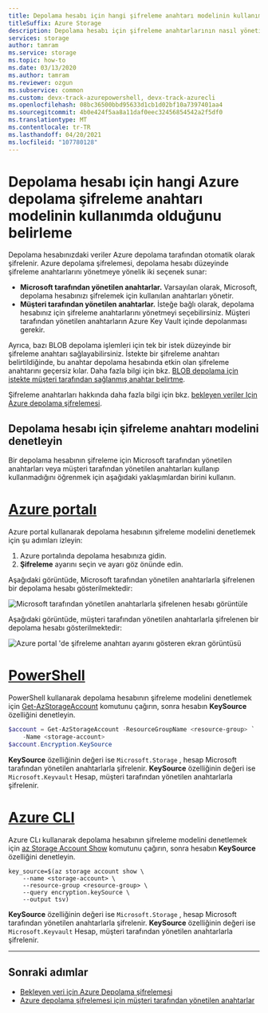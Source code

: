 ```yaml
---
title: Depolama hesabı için hangi şifreleme anahtarı modelinin kullanımda olduğunu belirleme
titleSuffix: Azure Storage
description: Depolama hesabı için şifreleme anahtarlarının nasıl yönetildiğini denetlemek için Azure portal, PowerShell veya Azure CLı kullanın. Anahtarlar Microsoft tarafından (varsayılan) veya müşteri tarafından yönetilebilir. Müşteri tarafından yönetilen anahtarların Azure Key Vault içinde depolanması gerekir.
services: storage
author: tamram
ms.service: storage
ms.topic: how-to
ms.date: 03/13/2020
ms.author: tamram
ms.reviewer: ozgun
ms.subservice: common
ms.custom: devx-track-azurepowershell, devx-track-azurecli
ms.openlocfilehash: 08bc36500bbd95633d1cb1d02bf10a7397401aa4
ms.sourcegitcommit: 4b0e424f5aa8a11daf0eec32456854542a2f5df0
ms.translationtype: MT
ms.contentlocale: tr-TR
ms.lasthandoff: 04/20/2021
ms.locfileid: "107780128"
---
```

# <a name="determine-which-azure-storage-encryption-key-model-is-in-use-for-the-storage-account"></a>Depolama hesabı için hangi Azure depolama şifreleme anahtarı modelinin kullanımda olduğunu belirleme

Depolama hesabınızdaki veriler Azure depolama tarafından otomatik olarak şifrelenir. Azure depolama şifrelemesi, depolama hesabı düzeyinde şifreleme anahtarlarını yönetmeye yönelik iki seçenek sunar:

- **Microsoft tarafından yönetilen anahtarlar.** Varsayılan olarak, Microsoft, depolama hesabınızı şifrelemek için kullanılan anahtarları yönetir.
- **Müşteri tarafından yönetilen anahtarlar.** İsteğe bağlı olarak, depolama hesabınız için şifreleme anahtarlarını yönetmeyi seçebilirsiniz. Müşteri tarafından yönetilen anahtarların Azure Key Vault içinde depolanması gerekir.

Ayrıca, bazı BLOB depolama işlemleri için tek bir istek düzeyinde bir şifreleme anahtarı sağlayabilirsiniz. İstekte bir şifreleme anahtarı belirtildiğinde, bu anahtar depolama hesabında etkin olan şifreleme anahtarını geçersiz kılar. Daha fazla bilgi için bkz. [BLOB depolama için istekte müşteri tarafından sağlanmış anahtar belirtme](../blobs/storage-blob-customer-provided-key.md).

Şifreleme anahtarları hakkında daha fazla bilgi için bkz. [bekleyen veriler Için Azure depolama şifrelemesi](storage-service-encryption.md).

## <a name="check-the-encryption-key-model-for-the-storage-account"></a>Depolama hesabı için şifreleme anahtarı modelini denetleyin

Bir depolama hesabının şifreleme için Microsoft tarafından yönetilen anahtarları veya müşteri tarafından yönetilen anahtarları kullanıp kullanmadığını öğrenmek için aşağıdaki yaklaşımlardan birini kullanın.

# <a name="azure-portal"></a>[Azure portalı](#tab/portal)

Azure portal kullanarak depolama hesabının şifreleme modelini denetlemek için şu adımları izleyin:

1. Azure portalında depolama hesabınıza gidin.
1. **Şifreleme** ayarını seçin ve ayarı göz önünde edin.

Aşağıdaki görüntüde, Microsoft tarafından yönetilen anahtarlarla şifrelenen bir depolama hesabı gösterilmektedir:

![Microsoft tarafından yönetilen anahtarlarla şifrelenen hesabı görüntüle](media/storage-encryption-key-model-get/microsoft-managed-encryption-key-setting-portal.png)

Aşağıdaki görüntüde, müşteri tarafından yönetilen anahtarlarla şifrelenen bir depolama hesabı gösterilmektedir:

![Azure portal 'de şifreleme anahtarı ayarını gösteren ekran görüntüsü](media/storage-encryption-key-model-get/customer-managed-encryption-key-setting-portal.png)

# <a name="powershell"></a>[PowerShell](#tab/powershell)

PowerShell kullanarak depolama hesabının şifreleme modelini denetlemek için [Get-AzStorageAccount](/powershell/module/az.storage/get-azstorageaccount) komutunu çağırın, sonra hesabın **KeySource** özelliğini denetleyin.

```powershell
$account = Get-AzStorageAccount -ResourceGroupName <resource-group> `
    -Name <storage-account>
$account.Encryption.KeySource
```

**KeySource** özelliğinin değeri ise `Microsoft.Storage` , hesap Microsoft tarafından yönetilen anahtarlarla şifrelenir. **KeySource** özelliğinin değeri ise `Microsoft.Keyvault` Hesap, müşteri tarafından yönetilen anahtarlarla şifrelenir.

# <a name="azure-cli"></a>[Azure CLI](#tab/cli)

Azure CLı kullanarak depolama hesabının şifreleme modelini denetlemek için [az Storage Account Show](/cli/azure/storage/account#az_storage_account_show) komutunu çağırın, sonra hesabın **KeySource** özelliğini denetleyin.

```azurecli-interactive
key_source=$(az storage account show \
    --name <storage-account> \
    --resource-group <resource-group> \
    --query encryption.keySource \
    --output tsv)
```

**KeySource** özelliğinin değeri ise `Microsoft.Storage` , hesap Microsoft tarafından yönetilen anahtarlarla şifrelenir. **KeySource** özelliğinin değeri ise `Microsoft.Keyvault` Hesap, müşteri tarafından yönetilen anahtarlarla şifrelenir.

---

## <a name="next-steps"></a>Sonraki adımlar

- [Bekleyen veri için Azure Depolama şifrelemesi](storage-service-encryption.md)
- [Azure depolama şifrelemesi için müşteri tarafından yönetilen anahtarlar](customer-managed-keys-overview.md)
